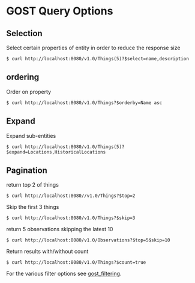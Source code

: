 # GOST Query Options

## Selection

Select certain properties of entity in order to reduce the response size

```
$ curl http://localhost:8080/v1.0/Things(5)?$select=name,description
```

## ordering

Order on property

```
$ curl http://localhost:8080/v1.0/Things?$orderby=Name asc
```

## Expand

Expand sub-entities

```
$ curl http://localhost:8080/v1.0/Things(5)?$expand=Locations,HistoricalLocations
```

## Pagination

return top 2 of things

```
$ curl http://localhost:8080//v1.0/Things?$top=2
```

Skip the first 3 things

```
$ curl http://localhost:8080/v1.0/Things?$skip=3
```

return 5 observations skipping the latest 10

```
$ curl http://localhost:8080/v1.0/Observations?$top=5$skip=10
```

Return results with/without count

```
$ curl http://localhost:8080/v1.0/Things?$count=true
```

For the various filter options see <a href="gost_filtering.md">gost_filtering</a>.






